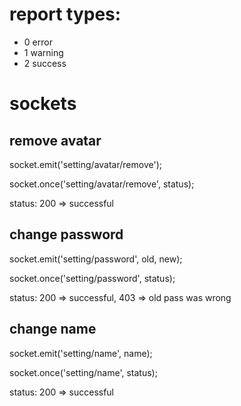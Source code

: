 # report types:

- 0 error
- 1 warning
- 2 success


# sockets

## remove avatar

socket.emit('setting/avatar/remove');

socket.once('setting/avatar/remove', status);

status: 200 => successful

## change password

socket.emit('setting/password', old, new);

socket.once('setting/password', status);

status: 200 => successful, 403 => old pass was wrong

## change name

socket.emit('setting/name', name);

socket.once('setting/name', status);

status: 200 => successful
